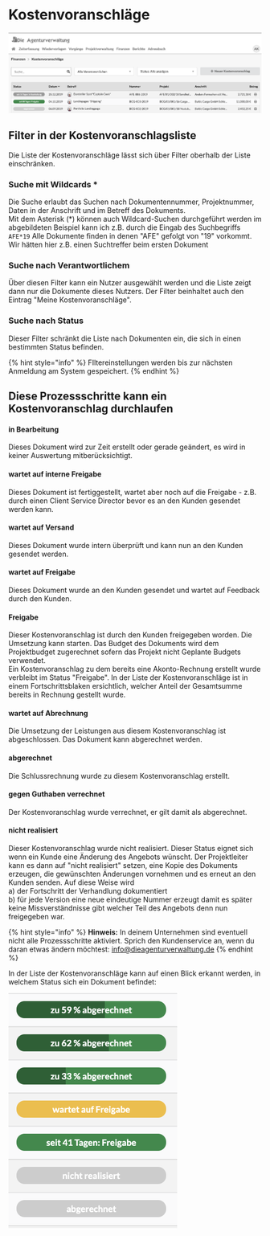 # Kostenvoranschläge

![](../../.gitbook/assets/bildschirmfoto-2020-03-07-um-14.19.58.png)

## Filter in der Kostenvoranschlagsliste

Die Liste der Kostenvoranschläge lässt sich über Filter oberhalb der Liste einschränken.

### Suche mit Wildcards \*

Die Suche erlaubt das Suchen nach Dokumentennummer, Projektnummer, Daten in der Anschrift und im Betreff des Dokuments.  
Mit dem Asterisk \(\*\) können auch Wildcard-Suchen durchgeführt werden im abgebildeten Beispiel kann ich z.B. durch die Eingab des Suchbegriffs `AFE*19`  Alle Dokumente finden in denen "AFE" gefolgt von "19" vorkommt. Wir hätten hier z.B. einen Suchtreffer beim ersten Dokument

### Suche nach Verantwortlichem

Über diesen Filter kann ein Nutzer ausgewählt werden und die Liste zeigt dann nur die Dokumente dieses Nutzers. Der Filter beinhaltet auch den Eintrag "Meine Kostenvoranschläge".

### **Suche nach Status**

Dieser Filter schränkt die Liste nach Dokumenten ein, die sich in einen bestimmten Status befinden.

{% hint style="info" %}
FIltereinstellungen werden bis zur nächsten Anmeldung am System gespeichert.
{% endhint %}

## Diese Prozessschritte kann ein Kostenvoranschlag durchlaufen

#### in Bearbeitung

Dieses Dokument wird zur Zeit erstellt oder gerade geändert, es wird in keiner Auswertung mitberücksichtigt.

#### wartet auf interne Freigabe

Dieses Dokument ist fertiggestellt, wartet aber noch auf die Freigabe - z.B. durch einen Client Service Director bevor es an den Kunden gesendet werden kann.

#### wartet auf Versand

Dieses Dokument wurde intern überprüft und kann nun an den Kunden gesendet werden.

#### wartet auf Freigabe

Dieses Dokument wurde an den Kunden gesendet und wartet auf Feedback durch den Kunden.

#### Freigabe 

Dieser Kostenvoranschlag ist durch den Kunden freigegeben worden. Die Umsetzung kann starten. Das Budget des Dokuments wird dem Projektbudget zugerechnet sofern das Projekt nicht Geplante Budgets verwendet.  
Ein Kostenvoranschlag zu dem bereits eine Akonto-Rechnung erstellt wurde verbleibt im Status "Freigabe". In der Liste der Kostenvoranschläge ist in einem Fortschrittsblaken ersichtlich, welcher Anteil der Gesamtsumme bereits in Rechnung gestellt wurde.

#### wartet auf Abrechnung

Die Umsetzung der Leistungen aus diesem Kostenvoranschlag ist abgeschlossen. Das Dokument kann abgerechnet werden.

#### abgerechnet

Die Schlussrechnung wurde zu diesem Kostenvoranschlag erstellt.

#### gegen Guthaben verrechnet 

Der Kostenvoranschlag wurde verrechnet, er gilt damit als abgerechnet.

#### nicht realisiert

Dieser Kostenvoranschlag wurde nicht realisiert. Dieser Status eignet sich wenn ein Kunde eine Änderung des Angebots wünscht. Der Projektleiter kann es dann auf "nicht realisiert" setzen, eine Kopie des Dokuments erzeugen, die gewünschten Änderungen vornehmen und es erneut an den Kunden senden. Auf diese Weise wird   
a\) der Fortschritt der Verhandlung dokumentiert  
b\) für jede Version eine neue eindeutige Nummer erzeugt damit es später keine Missverständnisse gibt welcher Teil des Angebots denn nun freigegeben war.

{% hint style="info" %}
**Hinweis:** In deinem Unternehmen sind eventuell nicht alle Prozessschritte aktiviert. Sprich den Kundenservice an, wenn du daran etwas ändern möchtest: info@dieagenturverwaltung.de
{% endhint %}

In der Liste der Kostenvoranschläge kann auf einen Blick erkannt werden, in welchem Status sich ein Dokument befindet:

![](../../.gitbook/assets/bildschirmfoto-2020-03-07-um-14.47.57.png)





